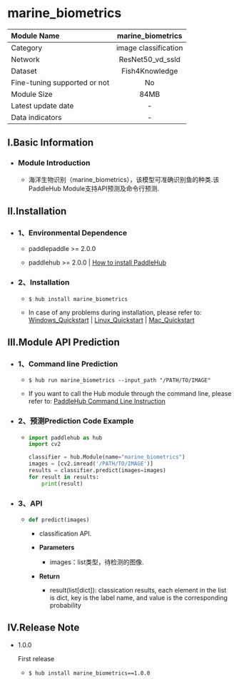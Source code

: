 # marine_biometrics

|Module Name|marine_biometrics|
| :--- | :---: |
|Category|image classification|
|Network|ResNet50_vd_ssld|
|Dataset|Fish4Knowledge|
|Fine-tuning supported or not|No|
|Module Size|84MB|
|Latest update date|-|
|Data indicators|-|


## I.Basic Information



- ### Module Introduction

  - 海洋生物识别（marine_biometrics），该模型可准确识别鱼的种类.该PaddleHub Module支持API预测及命令行预测.

## II.Installation

- ### 1、Environmental Dependence  

  - paddlepaddle >= 2.0.0  

  - paddlehub >= 2.0.0  | [How to install PaddleHub]()


- ### 2、Installation

  - ```shell
    $ hub install marine_biometrics
    ```
  - In case of any problems during installation, please refer to: [Windows_Quickstart]() | [Linux_Quickstart]() | [Mac_Quickstart]()

## III.Module API Prediction

- ### 1、Command line Prediction

  - ```shell
    $ hub run marine_biometrics --input_path "/PATH/TO/IMAGE"
    ```
  - If you want to call the Hub module through the command line, please refer to: [PaddleHub Command Line Instruction](../../../../docs/docs_ch/tutorial/cmd_usage.rst)

- ### 2、预测Prediction Code Example

  - ```python
    import paddlehub as hub
    import cv2

    classifier = hub.Module(name="marine_biometrics")
    images = [cv2.imread('/PATH/TO/IMAGE')]
    results = classifier.predict(images=images)
    for result in results:
        print(result)
    ```

- ### 3、API

  - ```python
    def predict(images)
    ```
    - classification API.
    - **Parameters**
      - images：list类型，待检测的图像.

    - **Return**
      - result(list[dict]): classication results, each element in the list is dict, key is the label name, and value is the corresponding probability





## IV.Release Note

* 1.0.0

  First release

  - ```shell
    $ hub install marine_biometrics==1.0.0
    ```
